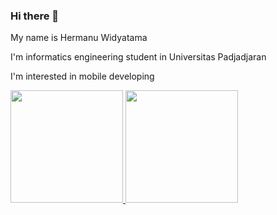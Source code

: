 ### Hi there 👋

My name is Hermanu Widyatama <br>

I'm informatics engineering student in Universitas Padjadjaran <br>

I'm interested in mobile developing

<p align="left">
<a href="https://github.com/hermanuw">
  <img height="180em" src="https://github-readme-stats-eight-theta.vercel.app/api?username=penuliscode&show_icons=true&theme=algolia&include_all_commits=true&count_private=true"/>
  <img height="180em" src="https://github-readme-stats-eight-theta.vercel.app/api/top-langs/?username=penuliscode&layout=compact&theme=algolia"/>
</a>
</p>
